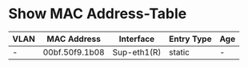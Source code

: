 
# Show MAC Address-Table
| VLAN | MAC Address | Interface | Entry Type | Age |
| ---- | ----------- | --------- | ---------- | --- |
| - | 00bf.50f9.1b08 | Sup-eth1(R) | static | - |